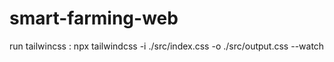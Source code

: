 # smart-farming-web
run tailwincss : npx tailwindcss -i ./src/index.css -o ./src/output.css --watch

